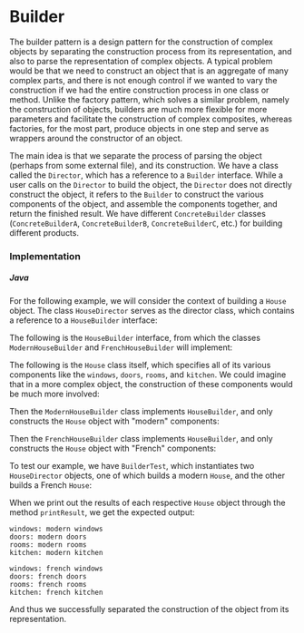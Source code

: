 # Builder

The builder pattern is a design pattern for the construction of complex objects by separating the 
construction process from its representation, and also to parse the representation of complex 
objects. A typical problem would be that we need to construct an object that is an aggregate of 
many complex parts, and there is not enough control if we wanted to vary the construction if we 
had the entire construction process in one class or method. Unlike the factory pattern, which solves
a similar problem, namely the construction of objects, builders are much more flexible for more 
parameters and facilitate the construction of complex composites, whereas factories, for the most
part, produce objects in one step and serve as wrappers around the constructor of an object.

The main idea is that we separate the process of parsing the object (perhaps from some external 
file), and its construction. We have a class called the `Director`, which has a reference to a 
`Builder` interface. While a user calls on the `Director` to build the object, the `Director` does
not directly construct the object, it refers to the `Builder` to construct the various components 
of the object, and assemble the components together, and return the finished result. We have
different `ConcreteBuilder` classes (`ConcreteBuilderA`, `ConcreteBuilderB`, `ConcreteBuilderC`, 
etc.) for building different products.

### Implementation

##### Java

For the following example, we will consider the context of building a `House` object. The class
`HouseDirector` serves as the director class, which contains a reference to a `HouseBuilder`
interface:

<script src="https://gist.github.com/eliucs/1582294b8ee98bea1b73835cb1a865b3.js"></script>

The following is the `HouseBuilder` interface, from which the classes `ModernHouseBuilder` and
`FrenchHouseBuilder` will implement:

<script src="https://gist.github.com/eliucs/0c7dd44dec07be946f0821ae472157b0.js"></script>

The following is the `House` class itself, which specifies all of its various components like the 
`windows`, `doors`, `rooms`, and `kitchen`. We could imagine that in a more complex object, the
construction of these components would be much more involved:

<script src="https://gist.github.com/eliucs/6c7cc8069e83f9590cb89aea28e0242e.js"></script>

Then the `ModernHouseBuilder` class implements `HouseBuilder`, and only constructs the `House` 
object with "modern" components:

<script src="https://gist.github.com/eliucs/c400421f44d87675965f990379df3b7d.js"></script>

Then the `FrenchHouseBuilder` class implements `HouseBuilder`, and only constructs the `House` 
object with "French" components:

<script src="https://gist.github.com/eliucs/0d389ef2245cc04cac7db71191637231.js"></script>

To test our example, we have `BuilderTest`, which instantiates two `HouseDirector` objects, one of 
which builds a modern `House`, and the other builds a French `House`:

<script src="https://gist.github.com/eliucs/d5b8b483d763fb7eddcd5793c5412c7f.js"></script>

When we print out the results of each respective `House` object through the method `printResult`,
we get the expected output:

```
windows: modern windows
doors: modern doors
rooms: modern rooms
kitchen: modern kitchen

windows: french windows
doors: french doors
rooms: french rooms
kitchen: french kitchen
```

And thus we successfully separated the construction of the object from its representation.
